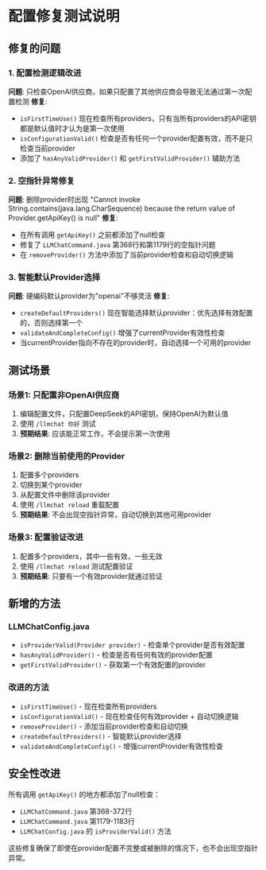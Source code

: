 # 配置修复测试说明

## 修复的问题

### 1. 配置检测逻辑改进
**问题**: 只检查OpenAI供应商，如果只配置了其他供应商会导致无法通过第一次配置检测
**修复**: 
- `isFirstTimeUse()` 现在检查所有providers，只有当所有providers的API密钥都是默认值时才认为是第一次使用
- `isConfigurationValid()` 检查是否有任何一个provider配置有效，而不是只检查当前provider
- 添加了 `hasAnyValidProvider()` 和 `getFirstValidProvider()` 辅助方法

### 2. 空指针异常修复
**问题**: 删除provider时出现 "Cannot invoke String.contains(java.lang.CharSequence) because the return value of Provider.getApiKey() is null"
**修复**:
- 在所有调用 `getApiKey()` 之前都添加了null检查
- 修复了 `LLMChatCommand.java` 第368行和第1179行的空指针问题
- 在 `removeProvider()` 方法中添加了当前provider检查和自动切换逻辑

### 3. 智能默认Provider选择
**问题**: 硬编码默认provider为"openai"不够灵活
**修复**:
- `createDefaultProviders()` 现在智能选择默认provider：优先选择有效配置的，否则选择第一个
- `validateAndCompleteConfig()` 增强了currentProvider有效性检查
- 当currentProvider指向不存在的provider时，自动选择一个可用的provider

## 测试场景

### 场景1: 只配置非OpenAI供应商
1. 编辑配置文件，只配置DeepSeek的API密钥，保持OpenAI为默认值
2. 使用 `/llmchat 你好` 测试
3. **预期结果**: 应该能正常工作，不会提示第一次使用

### 场景2: 删除当前使用的Provider
1. 配置多个providers
2. 切换到某个provider
3. 从配置文件中删除该provider
4. 使用 `/llmchat reload` 重载配置
5. **预期结果**: 不会出现空指针异常，自动切换到其他可用provider

### 场景3: 配置验证改进
1. 配置多个providers，其中一些有效，一些无效
2. 使用 `/llmchat reload` 测试配置验证
3. **预期结果**: 只要有一个有效provider就通过验证

## 新增的方法

### LLMChatConfig.java
- `isProviderValid(Provider provider)` - 检查单个provider是否有效配置
- `hasAnyValidProvider()` - 检查是否有任何有效的provider配置
- `getFirstValidProvider()` - 获取第一个有效配置的provider

### 改进的方法
- `isFirstTimeUse()` - 现在检查所有providers
- `isConfigurationValid()` - 现在检查任何有效provider + 自动切换逻辑
- `removeProvider()` - 添加当前provider检查和自动切换
- `createDefaultProviders()` - 智能默认provider选择
- `validateAndCompleteConfig()` - 增强currentProvider有效性检查

## 安全性改进

所有调用 `getApiKey()` 的地方都添加了null检查：
- `LLMChatCommand.java` 第368-372行
- `LLMChatCommand.java` 第1179-1183行
- `LLMChatConfig.java` 的 `isProviderValid()` 方法

这些修复确保了即使在provider配置不完整或被删除的情况下，也不会出现空指针异常。
